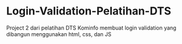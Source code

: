 # Login-Validation-Pelatihan-DTS
Project 2 dari pelatihan DTS Kominfo membuat login validation yang dibangun menggunakan html, css, dan JS
